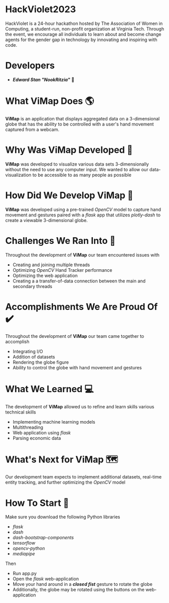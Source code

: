 # HackViolet2023
HackViolet is a 24-hour hackathon hosted by The Association of Women in Computing, a student-run, non-profit organization at Virginia Tech. Through the event, we encourage all individuals to learn about and become change agents for the gender gap in technology by innovating and inspiring with code.
# Developers
  - ***Edward Stan "NookRitzia"*** :koala:	
  
  
  
# What ViMap Does :earth_americas:
**ViMap** is an application that displays aggregated data on a 3-dimensional globe that has the ability to be controlled with 
a user's hand movement captured from a webcam.

# Why Was ViMap Developed :rocket:
**ViMap** was developed to visualize various data sets 3-dimensionally without the need to use any computer input. We 
wanted to allow our data-visualization to be accessible to as many people as possible

# How Did We Develop ViMap :construction:
**ViMap** was developed using a pre-trained *OpenCV* model to capture hand movement and gestures paired with a *flask* app that utilizes *plotly-dash*
to create a viewable 3-dimensional globe.

# Challenges We Ran Into :stop_sign:
Throughout the development of **ViMap** our team encountered issues with
- Creating and joining multiple threads
- Optimizing *OpenCV* Hand Tracker performance
- Optimizing the web application
- Creating a a transfer-of-data connection between the main and secondary threads

# Accomplishments We Are Proud Of :heavy_check_mark:
Throughout the development of **ViMap** our team came together to accomplish
- Integrating I/O
- Addition of datasets
- Rendering the globe figure
- Ability to control the globe with hand movement and gestures

# What We Learned :computer:
The development of **ViMap** allowed us to refine and learn skills various technical skills
- Implementing machine learning models
- Multithreading
- Web application using *flask*
- Parsing economic data

# What's Next for ViMap :world_map:
Our development team expects to implement additional datasets, real-time entity tracking, and further optimizing the *OpenCV* model

# How To Start :snake:
Make sure you download the following Python libraries 
- *flask*
- *dash*
- *dash-bootstrap-components*
- *tensorflow*
- *opencv-python*
- *mediapipe*

Then
- Run app.py
- Open the *flask* web-application
- Move your hand around in a ***closed fist*** gesture to rotate the globe
- Additionally, the globe may be rotated using the buttons on the web-application

